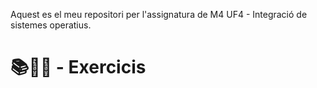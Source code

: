 Aquest es el meu repositori per l'assignatura de M4 UF4 - Integració de sistemes operatius.

# 📚📝💾 - Exercicis 
### []()
### []()
